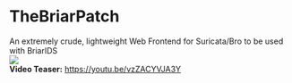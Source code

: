 # TheBriarPatch
An extremely crude, lightweight Web Frontend for Suricata/Bro to be used with BriarIDS
<br>
<img src="https://raw.githubusercontent.com/musicmancorley/TheBriarPatch/master/thebriarpatch.png">
<br>
<b>Video Teaser:</b> https://youtu.be/vzZACYVJA3Y

